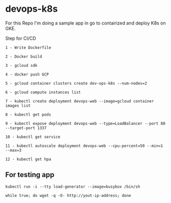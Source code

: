 # devops-k8s

For this Repo I'm doing a sample app in go to contairized and deploy K8s on GKE.

Step for CI/CD

`1 - Write Dockerfile`

`2 - Docker build`

`3 - gcloud sdk`

`4 - docker push GCP`

`5 - gcloud container clusters create dev-ops-k8s --num-nodes=2`

`6 - gcloud compute instances list`

`7 - kubectl create deployment devops-web --image=gcloud container images list`

`8 - kubectl get pods`

`9 - kubectl expose deployment devops-web --type=LoadBalancer --port 80 --target-port 1337`

`10 - kubectl get service`

`11 - kubectl autoscale deployment devops-web --cpu-percent=50 --min=1 --max=3`

`12 - kubectl get hpa`

## For testing app 

`kubectl run -i --tty load-generator --image=busybox /bin/sh`

`while true; do wget -q -O- http://yout-ip-address; done`
